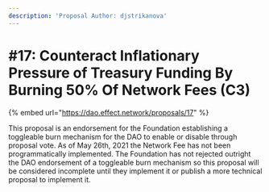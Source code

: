 ```yaml
---
description: 'Proposal Author: djstrikanova'
---
```


# \#17: Counteract Inflationary Pressure of Treasury Funding By Burning 50% Of Network Fees \(C3\)

{% embed url="https://dao.effect.network/proposals/17" %}

This proposal is an endorsement for the Foundation establishing a toggleable burn mechanism for the DAO to enable or disable through proposal vote. As of May 26th, 2021 the Network Fee has not been programmatically implemented. The Foundation has not rejected outright the DAO endorsement of a toggleable burn mechanism so this proposal will be considered incomplete until they implement it or publish a more technical proposal to implement it. 

